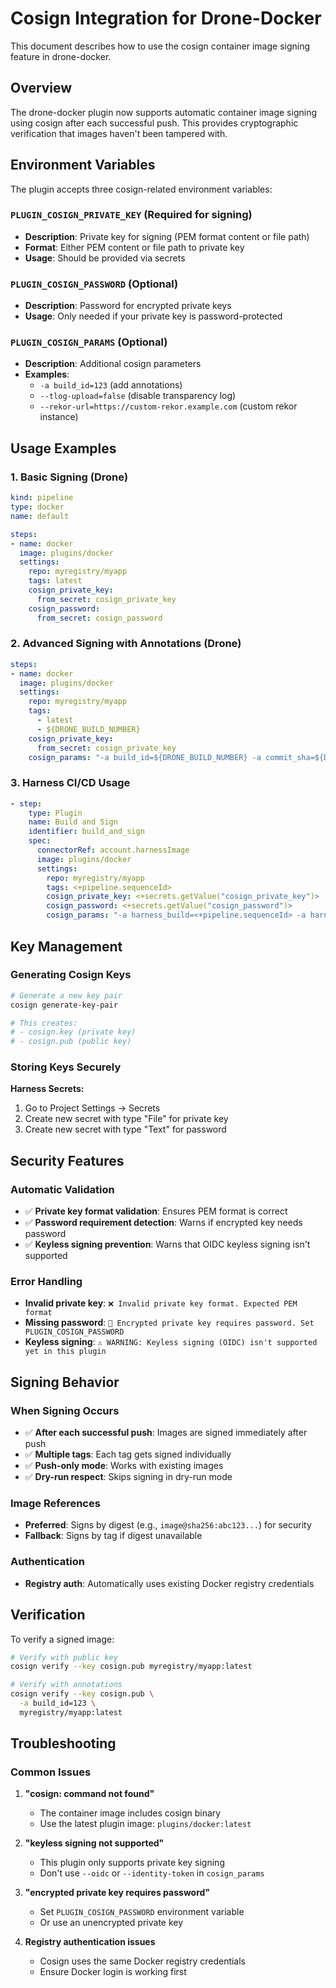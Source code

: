 # Cosign Integration for Drone-Docker

This document describes how to use the cosign container image signing feature in drone-docker.

## Overview

The drone-docker plugin now supports automatic container image signing using cosign after each successful push. This provides cryptographic verification that images haven't been tampered with.

## Environment Variables

The plugin accepts three cosign-related environment variables:

### `PLUGIN_COSIGN_PRIVATE_KEY` (Required for signing)
- **Description**: Private key for signing (PEM format content or file path)
- **Format**: Either PEM content or file path to private key
- **Usage**: Should be provided via secrets

### `PLUGIN_COSIGN_PASSWORD` (Optional)
- **Description**: Password for encrypted private keys
- **Usage**: Only needed if your private key is password-protected

### `PLUGIN_COSIGN_PARAMS` (Optional)
- **Description**: Additional cosign parameters
- **Examples**: 
  - `-a build_id=123` (add annotations)
  - `--tlog-upload=false` (disable transparency log)
  - `--rekor-url=https://custom-rekor.example.com` (custom rekor instance)

## Usage Examples

### 1. Basic Signing (Drone)

```yaml
kind: pipeline
type: docker
name: default

steps:
- name: docker
  image: plugins/docker
  settings:
    repo: myregistry/myapp
    tags: latest
    cosign_private_key:
      from_secret: cosign_private_key
    cosign_password:
      from_secret: cosign_password
```

### 2. Advanced Signing with Annotations (Drone)

```yaml
steps:
- name: docker
  image: plugins/docker
  settings:
    repo: myregistry/myapp
    tags: 
      - latest
      - ${DRONE_BUILD_NUMBER}
    cosign_private_key:
      from_secret: cosign_private_key
    cosign_params: "-a build_id=${DRONE_BUILD_NUMBER} -a commit_sha=${DRONE_COMMIT_SHA} -a branch=${DRONE_BRANCH}"
```

### 3. Harness CI/CD Usage

```yaml
- step:
    type: Plugin
    name: Build and Sign
    identifier: build_and_sign
    spec:
      connectorRef: account.harnessImage
      image: plugins/docker
      settings:
        repo: myregistry/myapp
        tags: <+pipeline.sequenceId>
        cosign_private_key: <+secrets.getValue("cosign_private_key")>
        cosign_password: <+secrets.getValue("cosign_password")>
        cosign_params: "-a harness_build=<+pipeline.sequenceId> -a harness_project=<+project.name>"
```

## Key Management

### Generating Cosign Keys

```bash
# Generate a new key pair
cosign generate-key-pair

# This creates:
# - cosign.key (private key) 
# - cosign.pub (public key)
```

### Storing Keys Securely
**Harness Secrets:**
1. Go to Project Settings → Secrets
2. Create new secret with type "File" for private key
3. Create new secret with type "Text" for password

## Security Features

### Automatic Validation
- ✅ **Private key format validation**: Ensures PEM format is correct
- ✅ **Password requirement detection**: Warns if encrypted key needs password
- ✅ **Keyless signing prevention**: Warns that OIDC keyless signing isn't supported

### Error Handling
- **Invalid private key**: `❌ Invalid private key format. Expected PEM format`
- **Missing password**: `🔐 Encrypted private key requires password. Set PLUGIN_COSIGN_PASSWORD`
- **Keyless signing**: `⚠️ WARNING: Keyless signing (OIDC) isn't supported yet in this plugin`

## Signing Behavior

### When Signing Occurs
- ✅ **After each successful push**: Images are signed immediately after push
- ✅ **Multiple tags**: Each tag gets signed individually
- ✅ **Push-only mode**: Works with existing images
- ✅ **Dry-run respect**: Skips signing in dry-run mode

### Image References
- **Preferred**: Signs by digest (e.g., `image@sha256:abc123...`) for security
- **Fallback**: Signs by tag if digest unavailable

### Authentication
- **Registry auth**: Automatically uses existing Docker registry credentials

## Verification

To verify a signed image:

```bash
# Verify with public key
cosign verify --key cosign.pub myregistry/myapp:latest

# Verify with annotations
cosign verify --key cosign.pub \
  -a build_id=123 \
  myregistry/myapp:latest
```

## Troubleshooting

### Common Issues

1. **"cosign: command not found"**
   - The container image includes cosign binary
   - Use the latest plugin image: `plugins/docker:latest`

2. **"keyless signing not supported"**
   - This plugin only supports private key signing
   - Don't use `--oidc` or `--identity-token` in `cosign_params`

3. **"encrypted private key requires password"**
   - Set `PLUGIN_COSIGN_PASSWORD` environment variable
   - Or use an unencrypted private key

4. **Registry authentication issues**
   - Cosign uses the same Docker registry credentials
   - Ensure Docker login is working first
